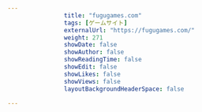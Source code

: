 ---
                title: "fugugames.com"
                tags: [ゲームサイト]
                externalUrl: "https://fugugames.com/"
                weight: 271
                showDate: false
                showAuthor: false
                showReadingTime: false
                showEdit: false
                showLikes: false
                showViews: false
                layoutBackgroundHeaderSpace: false
                ---

